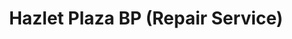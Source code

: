 ---
title: "Hazlet Plaza BP (Repair Service)"
url: /hazlet-township/hazlet-plaza-bp-repair-service/
shop: car repair
---